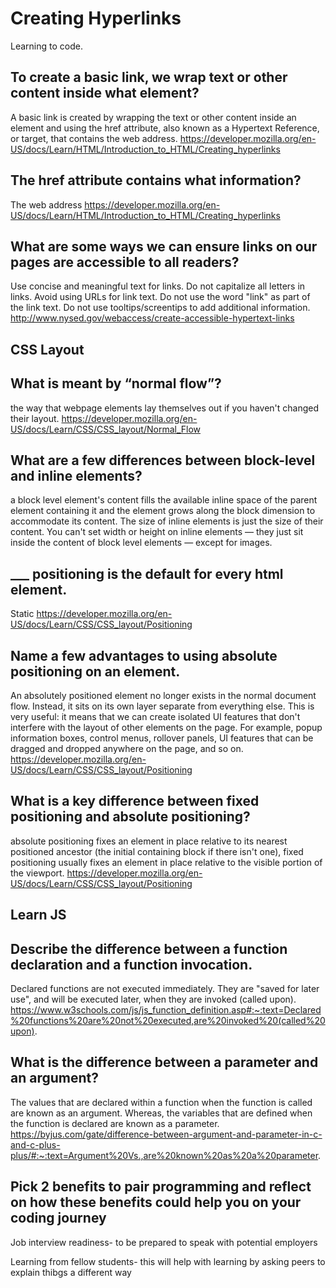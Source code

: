 # Creating Hyperlinks

Learning to code.

## To create a basic link, we wrap text or other content inside what element?

A basic link is created by wrapping the text or other content inside an <a> element and using the href attribute, also known as a Hypertext Reference, or target, that contains the web address.
https://developer.mozilla.org/en-US/docs/Learn/HTML/Introduction_to_HTML/Creating_hyperlinks

## The href attribute contains what information?

The web address
https://developer.mozilla.org/en-US/docs/Learn/HTML/Introduction_to_HTML/Creating_hyperlinks

## What are some ways we can ensure links on our pages are accessible to all readers?

Use concise and meaningful text for links.
Do not capitalize all letters in links.
Avoid using URLs for link text.
Do not use the word "link" as part of the link text.
Do not use tooltips/screentips to add additional information.
http://www.nysed.gov/webaccess/create-accessible-hypertext-links


## CSS Layout

## What is meant by “normal flow”?

the way that webpage elements lay themselves out if you haven't changed their layout.
https://developer.mozilla.org/en-US/docs/Learn/CSS/CSS_layout/Normal_Flow

## What are a few differences between block-level and inline elements?

a block level element's content fills the available inline space of the parent element containing it and the element grows along the block dimension to accommodate its content. The size of inline elements is just the size of their content. You can't set width or height on inline elements — they just sit inside the content of block level elements — except for images.

## ___ positioning is the default for every html element.

Static
https://developer.mozilla.org/en-US/docs/Learn/CSS/CSS_layout/Positioning

## Name a few advantages to using absolute positioning on an element.

An absolutely positioned element no longer exists in the normal document flow. Instead, it sits on its own layer separate from everything else. This is very useful: it means that we can create isolated UI features that don't interfere with the layout of other elements on the page. For example, popup information boxes, control menus, rollover panels, UI features that can be dragged and dropped anywhere on the page, and so on.
https://developer.mozilla.org/en-US/docs/Learn/CSS/CSS_layout/Positioning

## What is a key difference between fixed positioning and absolute positioning?

absolute positioning fixes an element in place relative to its nearest positioned ancestor (the initial containing block if there isn't one), fixed positioning usually fixes an element in place relative to the visible portion of the viewport.
https://developer.mozilla.org/en-US/docs/Learn/CSS/CSS_layout/Positioning

## Learn JS 

## Describe the difference between a function declaration and a function invocation.

Declared functions are not executed immediately. They are "saved for later use", and will be executed later, when they are invoked (called upon).
https://www.w3schools.com/js/js_function_definition.asp#:~:text=Declared%20functions%20are%20not%20executed,are%20invoked%20(called%20upon).

## What is the difference between a parameter and an argument?

The values that are declared within a function when the function is called are known as an argument. Whereas, the variables that are defined when the function is declared are known as a parameter.
https://byjus.com/gate/difference-between-argument-and-parameter-in-c-and-c-plus-plus/#:~:text=Argument%20Vs.,are%20known%20as%20a%20parameter.

## Pick 2 benefits to pair programming and reflect on how these benefits could help you on your coding journey

Job interview readiness- to be prepared to speak with potential employers

Learning from fellow students- this will help with learning by asking peers to explain thibgs a different way

